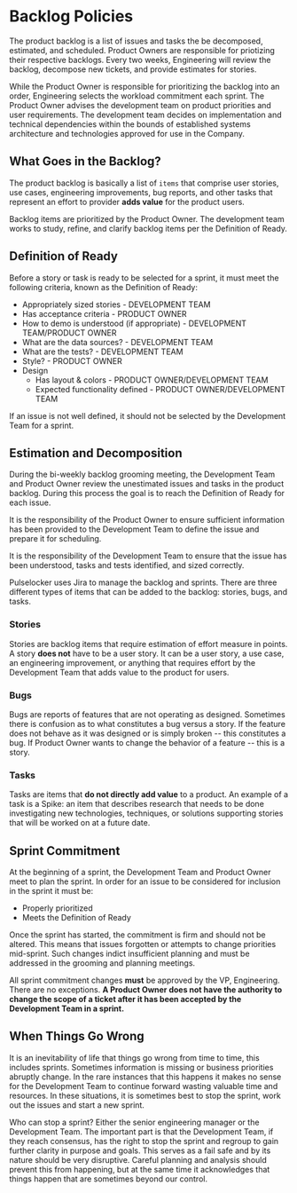 # Backlog Policies

The product backlog is a list of issues and tasks the be decomposed, estimated, and scheduled.  Product
Owners are responsible for priotizing their respective backlogs.  Every two weeks, Engineering will
review the backlog, decompose new tickets, and provide estimates for stories.

While the Product Owner is responsible for prioritizing the backlog into an order, Engineering 
selects the workload commitment each sprint.  The Product Owner advises the development team
on product priorities and user requirements.  The development team decides on implementation
and technical dependencies within the bounds of established systems architecture and
technologies approved for use in the Company.

## What Goes in the Backlog?

The product backlog is basically a list of `items` that comprise user stories, use cases, engineering
improvements, bug reports, and other tasks that represent an effort to provider **adds value** for the product
users.

Backlog items are prioritized by the Product Owner.  The development team works to study, refine, and 
clarify backlog items per the Definition of Ready.  

## Definition of Ready

Before a story or task is ready to be selected for a sprint, it must meet the following criteria, known as the
Definition of Ready:

* Appropriately sized stories - DEVELOPMENT TEAM
* Has acceptance criteria - PRODUCT OWNER
* How to demo is understood (if appropriate) - DEVELOPMENT TEAM/PRODUCT OWNER
* What are the data sources? - DEVELOPMENT TEAM
* What are the tests? - DEVELOPMENT TEAM
* Style? - PRODUCT OWNER
* Design
    * Has layout & colors - PRODUCT OWNER/DEVELOPMENT TEAM
    * Expected functionality defined - PRODUCT OWNER/DEVELOPMENT TEAM
    
If an issue is not well defined, it should not be selected by the Development Team for a sprint.

## Estimation and Decomposition

During the bi-weekly backlog grooming meeting, the Development Team and Product Owner review the
unestimated issues and tasks in the product backlog.  During this process the goal is to reach the
Definition of Ready for each issue.  

It is the responsibility of the Product Owner to ensure sufficient information has been provided
to the Development Team to define the issue and prepare it for scheduling.

It is the responsibility of the Development Team to ensure that the issue has been understood, tasks and
tests identified, and sized correctly.

Pulselocker uses Jira to manage the backlog and sprints.  There are three different types of items
that can be added to the backlog: stories, bugs, and tasks.

### Stories

Stories are backlog items that require estimation of effort measure in points.  A story **does not**
have to be a user story.  It can be a user story, a use case, an engineering improvement, or anything
that requires effort by the Development Team that adds value to the product for users.

### Bugs

Bugs are reports of features that are not operating as designed.  Sometimes there is confusion as to
what constitutes a bug versus a story.  If the feature does not behave as it was designed or is 
simply broken -- this constitutes a bug.  If Product Owner wants to change the behavior of a
feature -- this is a story.

### Tasks

Tasks are items that **do not directly add value** to a product.  An example of a task is a Spike: an 
item that describes research that needs to be done investigating new technologies, techniques, or
solutions supporting stories that will be worked on at a future date.  

## Sprint Commitment

At the beginning of a sprint, the Development Team and Product Owner meet to plan the sprint.  In order
for an issue to be considered for inclusion in the sprint it must be:

* Properly prioritized
* Meets the Definition of Ready

Once the sprint has started, the commitment is firm and should not be altered.  This means that issues 
forgotten or attempts to change priorities mid-sprint.  Such changes indict insufficient planning and
must be addressed in the grooming and planning meetings.  

All sprint commitment changes **must** be approved by the VP, Engineering.  There are no exceptions.
**A Product Owner does not have the authority to change the scope of a ticket after it has been
accepted by the Development Team in a sprint.**

## When Things Go Wrong

It is an inevitability of life that things go wrong from time to time, this includes sprints.  Sometimes
information is missing or business priorities abruptly change. In the rare instances that this happens
it makes no sense for the Development Team to continue forward wasting valuable time and resources. In 
these situations, it is sometimes best to stop the sprint, work out the issues and start a new 
sprint. 

Who can stop a sprint?  Either the senior engineering manager or the Development Team.  The important
part is that the Development Team, if they reach consensus, has the right to stop the sprint and 
regroup to gain further clarity in purpose and goals.  This serves as a fail safe and by its nature
should be very disruptive.  Careful planning and analysis should prevent this from happening, but
at the same time it acknowledges that things happen that are sometimes beyond our control.
